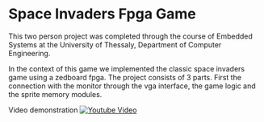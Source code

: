 # Space Invaders Fpga Game

This two person project was completed through the course of Embedded Systems
at the University of Thessaly, Department of Computer Engineering. 

In the context of this game we implemented the classic space invaders game 
using a zedboard fpga. The project consists of 3 parts. First the connection
with the monitor through the vga interface, the game logic and the sprite memory modules.

Video demonstration
[![Youtube Video](https://img.youtube.com/vi/RFtkbf2oi48/0.jpg)](https://www.youtube.com/watch?v=RFtkbf2oi48)

